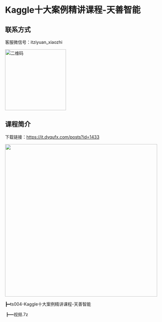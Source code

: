 # Kaggle十大案例精讲课程-天善智能

## 联系方式

客服微信号：itziyuan_xiaozhi

<img src="https://ziyuanyun.oss-cn-guangzhou.aliyuncs.com/common/20240614073449/666b82192834a.jpg" width="200" height="200" alt="二维码">

## 课程简介

下载链接：https://it.dyqufx.com/posts?id=1433

<img src="https://ziyuanyun.oss-cn-guangzhou.aliyuncs.com/yun/20240515153934/664466b6b4703.jpg" width="500" alt="">

  ┣━ts004-Kaggle十大案例精讲课程-天善智能

 ┣━视频.7z

  